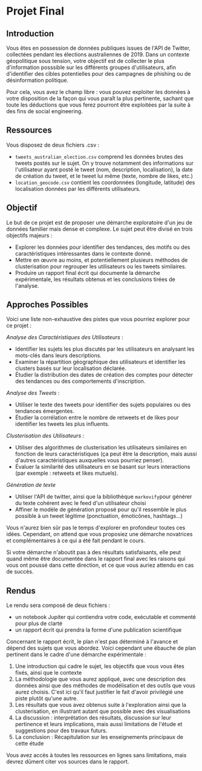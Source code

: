 # Projet Final 

## Introduction

Vous êtes en possession de données publiques issues de l'API de Twitter, collectées pendant les élections australiennes de 2019. Dans un contexte géopolitique sous tension, votre objectif est de collecter le plus d'information posssible sur les différents groupes d'utilisateurs, afin d'identifier des cibles potentielles pour des campagnes de phishing ou de désinformation politique. 

Pour cela, vous avez le champ libre : vous pouvez exploiter les données à votre disposition de la façon qui vous paraît la plus pertinente, sachant que toute les déductions que vous ferez pourront être exploitées par la suite à des fins de social engineering.

## Ressources

Vous disposez de deux fichiers .csv : 
* `tweets_australian_election.csv` comprend les données brutes des tweets postés sur le sujet. On y trouve notamment des informations sur l'utilisateur ayant posté le tweet (nom, description, localisation), la date de création du tweet, et le tweet lui même (texte, nombre de likes, etc.) 
* `location_geocode.csv` contient les coordonnées (longitude, latitude) des localisation données par les différents utilisateurs.

## Objectif 
 
 Le but de ce projet est de proposer une démarche exploratoire d'un jeu de données familier mais dense et complexe. Le sujet peut être divisé en trois objectifs majeurs : 
* Explorer les données pour identifier des tendances, des motifs ou des caractéristiques intéressantes dans le contexte donné.
* Mettre en œuvre au moins, et potentiellement plusieurs méthodes de clusterisation pour regrouper les utilisateurs ou les tweets similaires.
* Produire un rapport final écrit qui documente la démarche expérimentale, les résultats obtenus et les conclusions tirées de l'analyse.


## Approches Possibles 

Voici une liste non-exhaustive des pistes que vous pourriez explorer pour ce projet :

*Analyse des Caractéristiques des Utilisateurs* :
* Identifier les sujets les plus discutés par les utilisateurs en analysant les mots-clés dans leurs descriptions.
* Examiner la répartition géographique des utilisateurs et identifier les clusters basés sur leur localisation déclarée.
* Étudier la distribution des dates de création des comptes pour détecter des tendances ou des comportements d'inscription.


*Analyse des Tweets* :
* Utiliser le texte des tweets pour identifier des sujets populaires ou des tendances émergentes.
* Étudier la corrélation entre le nombre de retweets et de likes pour identifier les tweets les plus influents.


*Clusterisation des Utilisateurs* :
* Utiliser des algorithmes de clusterisation les utilisateurs similaires en fonction de leurs caractéristiques (ça peut être la description, mais aussi d'autres caractéristiques auxquelles vous pourriez penser).
* Évaluer la similarité des utilisateurs en se basant sur leurs interactions (par exemple : retweets et likes mutuels).


*Génération de texte*
* Utiliser l'API de twitter, ainsi que la bibliothèque `markovify`pour générer du texte cohérent avec le feed d'un utilisateur choisi
* Affiner le modèle de génération proposé pour qu'il ressemble le plus possible à un tweet légitime (ponctuation, émoticônes, hashtags...)

Vous n'aurez bien sûr pas le temps d'explorer en profondeur toutes ces idées. Cependant, on attend que vous proposiez une démarche novatrices et complémentaires à ce qui a été fait pendant le cours. 

Si votre démarche n'aboutit pas à des résultats satisfaisants, elle peut quand même être documentée dans le rapport final avec les raisons qui vous ont poussé dans cette direction, et ce que vous auriez attendu en cas de succès. 

## Rendus

Le rendu sera composé de deux fichiers : 
* un notebook Jupiter qui contiendra votre code, exécutable et commenté pour plus de clarté
* un rapport écrit qui prendra la forme d'une publication scientifique

Concernant le rapport écrit, le plan n'est pas déterminé à l'avance et dépend des sujets que vous abordez. Voici cependant une ébauche de plan pertinent dans le cadre d'une démarche expérimentale : 

1. Une introduction qui cadre le sujet, les objectifs que vous vous êtes fixés, ainsi que le contexte
2. La méthodologie que vous aurez appliqué, avec une description des données ainsi que des méthodes de modélisation et des outils que vous aurez choisis. C'est ici qu'il faut justifier le fait d'avoir privilégié une piste plutôt qu'une autre.
3. Les résultats que vous avez obtenus suite à l'exploration ainsi que la clusterisation, en illustrant autant que possible avec des visualisations
4. La discussion : interprétation des résultats, discussion sur leur pertinence et leurs implications, mais aussi limitations de l'étude et suggestions pour des travaux futurs.
5. La conclusion : Récapitulation sur les enseignements principaux de cette étude

Vous avez accès à toutes les ressources en lignes sans limitations, mais devrez dûment citer vos sources dans le rapport. 

